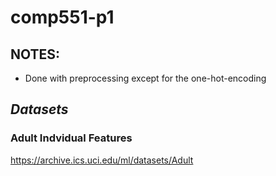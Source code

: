# comp551-p1

## NOTES:
* Done with preprocessing except for the one-hot-encoding

## *Datasets*
### Adult Indvidual Features
https://archive.ics.uci.edu/ml/datasets/Adult
